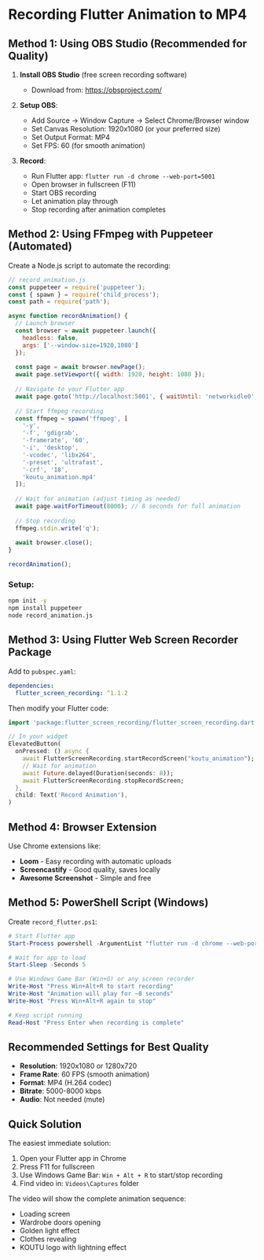 # Recording Flutter Animation to MP4

## Method 1: Using OBS Studio (Recommended for Quality)

1. **Install OBS Studio** (free screen recording software)
   - Download from: https://obsproject.com/

2. **Setup OBS**:
   - Add Source → Window Capture → Select Chrome/Browser window
   - Set Canvas Resolution: 1920x1080 (or your preferred size)
   - Set Output Format: MP4
   - Set FPS: 60 (for smooth animation)

3. **Record**:
   - Run Flutter app: `flutter run -d chrome --web-port=5001`
   - Open browser in fullscreen (F11)
   - Start OBS recording
   - Let animation play through
   - Stop recording after animation completes

## Method 2: Using FFmpeg with Puppeteer (Automated)

Create a Node.js script to automate the recording:

```javascript
// record_animation.js
const puppeteer = require('puppeteer');
const { spawn } = require('child_process');
const path = require('path');

async function recordAnimation() {
  // Launch browser
  const browser = await puppeteer.launch({
    headless: false,
    args: ['--window-size=1920,1080']
  });
  
  const page = await browser.newPage();
  await page.setViewport({ width: 1920, height: 1080 });
  
  // Navigate to your Flutter app
  await page.goto('http://localhost:5001', { waitUntil: 'networkidle0' });
  
  // Start ffmpeg recording
  const ffmpeg = spawn('ffmpeg', [
    '-y',
    '-f', 'gdigrab',
    '-framerate', '60',
    '-i', 'desktop',
    '-vcodec', 'libx264',
    '-preset', 'ultrafast',
    '-crf', '18',
    'koutu_animation.mp4'
  ]);
  
  // Wait for animation (adjust timing as needed)
  await page.waitForTimeout(8000); // 8 seconds for full animation
  
  // Stop recording
  ffmpeg.stdin.write('q');
  
  await browser.close();
}

recordAnimation();
```

### Setup:
```bash
npm init -y
npm install puppeteer
node record_animation.js
```

## Method 3: Using Flutter Web Screen Recorder Package

Add to `pubspec.yaml`:
```yaml
dependencies:
  flutter_screen_recording: ^1.1.2
```

Then modify your Flutter code:
```dart
import 'package:flutter_screen_recording/flutter_screen_recording.dart';

// In your widget
ElevatedButton(
  onPressed: () async {
    await FlutterScreenRecording.startRecordScreen("koutu_animation");
    // Wait for animation
    await Future.delayed(Duration(seconds: 8));
    await FlutterScreenRecording.stopRecordScreen;
  },
  child: Text('Record Animation'),
)
```

## Method 4: Browser Extension

Use Chrome extensions like:
- **Loom** - Easy recording with automatic uploads
- **Screencastify** - Good quality, saves locally
- **Awesome Screenshot** - Simple and free

## Method 5: PowerShell Script (Windows)

Create `record_flutter.ps1`:
```powershell
# Start Flutter app
Start-Process powershell -ArgumentList "flutter run -d chrome --web-port=5001"

# Wait for app to load
Start-Sleep -Seconds 5

# Use Windows Game Bar (Win+G) or any screen recorder
Write-Host "Press Win+Alt+R to start recording"
Write-Host "Animation will play for ~8 seconds"
Write-Host "Press Win+Alt+R again to stop"

# Keep script running
Read-Host "Press Enter when recording is complete"
```

## Recommended Settings for Best Quality

- **Resolution**: 1920x1080 or 1280x720
- **Frame Rate**: 60 FPS (smooth animation)
- **Format**: MP4 (H.264 codec)
- **Bitrate**: 5000-8000 kbps
- **Audio**: Not needed (mute)

## Quick Solution

The easiest immediate solution:
1. Open your Flutter app in Chrome
2. Press F11 for fullscreen
3. Use Windows Game Bar: `Win + Alt + R` to start/stop recording
4. Find video in: `Videos\Captures` folder

The video will show the complete animation sequence:
- Loading screen
- Wardrobe doors opening
- Golden light effect
- Clothes revealing
- KOUTU logo with lightning effect